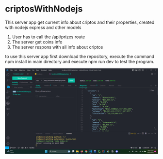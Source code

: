 # criptosWithNodejs
This server app get current info about criptos and their properties, created with nodejs express and other models

1. User has to call the /api/prizes route
2. The server get coins info
3. The server respons with all info about criptos  

to use this server app first download the repository, execute the command npm install in main directory and execute npm run dev to test the program.

![Image of the server running](./criptoServerApp.png)


